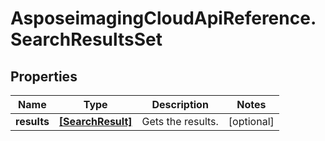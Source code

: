 # AsposeimagingCloudApiReference.SearchResultsSet

## Properties
Name | Type | Description | Notes
------------ | ------------- | ------------- | -------------
**results** | [**[SearchResult]**](SearchResult.md) | Gets the results. | [optional] 


